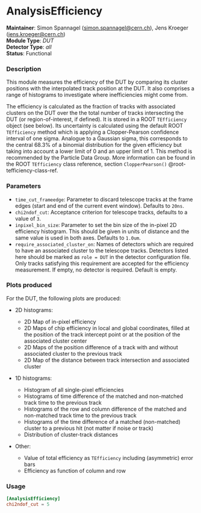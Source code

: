 # AnalysisEfficiency
**Maintainer**: Simon Spannagel (<simon.spannagel@cern.ch>), Jens Kroeger (<jens.kroeger@cern.ch>)  
**Module Type**: *DUT*  
**Detector Type**: *all*  
**Status**: Functional

### Description
This module measures the efficiency of the DUT by comparing its cluster positions with the interpolated track position at the DUT.
It also comprises a range of histograms to investigate where inefficiencies might come from.

The efficiency is calculated as the fraction of tracks with associated clusters on the DUT over the the total number of tracks intersecting the DUT (or region-of-interest, if defined).
It is stored in a ROOT `TEfficiency` object (see below).
Its uncertainty is calculated using the default ROOT `TEfficiency` method which is applying a Clopper-Pearson confidence interval of one sigma.
Analogue to a Gaussian sigma, this corresponds to the central 68.3% of a binomial distribution for the given efficiency but taking into account a lower limit of 0 and an upper limit of 1.
This method is recommended by the Particle Data Group.
More information can be found in the ROOT `TEfficiency` class reference, section `ClopperPearson()` @root-tefficiency-class-ref.

### Parameters
* `time_cut_frameedge`: Parameter to discard telescope tracks at the frame edges (start and end of the current event window). Defaults to `20ns`.
* `chi2ndof_cut`: Acceptance criterion for telescope tracks, defaults to a value of `3`.
* `inpixel_bin_size`: Parameter to set the bin size of the in-pixel 2D efficiency histogram. This should be given in units of distance and the same value is used in both axes. Defaults to `1.0um`.
* `require_associated_cluster_on`: Names of detectors which are required to have an associated cluster to the telescope tracks. Detectors listed here should be marked as `role = DUT` in the detector configuration file. Only tracks satisfying this requirement are accepted for the efficiency measurement. If empty, no detector is required. Default is empty.

### Plots produced

For the DUT, the following plots are produced:

* 2D histograms:
  * 2D Map of in-pixel efficiency
  * 2D Maps of chip efficiency in local and global coordinates, filled at the position of the track intercept point or at the position of the associated cluster center
  * 2D Maps of the position difference of a track with and without associated cluster to the previous track
  * 2D Map of the distance between track intersection and associated cluster

* 1D histograms:
  * Histogram of all single-pixel efficiencies
  * Histograms of time difference of the matched and non-matched track time to the previous track
  * Histograms of the row and column difference of the matched and non-matched track time to the previous track
  * Histograms of the time difference of a matched (non-matched) cluster to a previous hit (not matter if noise or track)
  * Distribution of cluster-track distances

* Other:
  * Value of total efficiency as `TEfficiency` including (asymmetric) error bars
  * Efficiency as function of column and row


### Usage
```toml
[AnalysisEfficiency]
chi2ndof_cut = 5
```
[@root-tefficiency-class-ref]: https://root.cern.ch/doc/master/classTEfficiency.html#ae80c3189bac22b7ad15f57a1476ef75b
